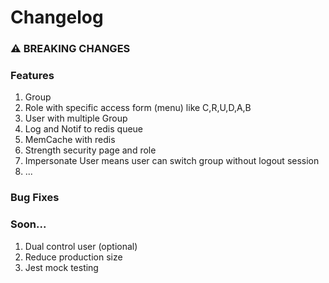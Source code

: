 # Changelog

### ⚠ BREAKING CHANGES

### Features
1. Group
2. Role with specific access form (menu) like C,R,U,D,A,B
3. User with multiple Group
4. Log and Notif to redis queue
5. MemCache with redis
6. Strength security page and role
7. Impersonate User means user can switch group without logout session
8. ...

### Bug Fixes


### Soon...
1. Dual control user (optional)
2. Reduce production size
3. Jest mock testing
